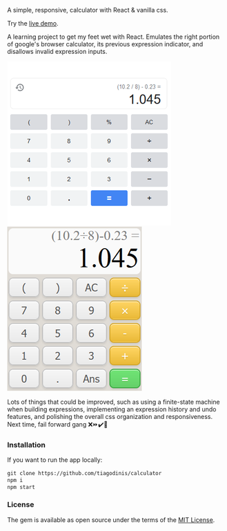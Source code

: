 A simple, responsive, calculator with React & vanilla css.

Try the [live demo](https://pocketcalculator.netlify.app/).

A learning project to get my feet wet with React. Emulates the right portion of google's browser calculator, its previous expression indicator, and disallows invalid expression inputs.

![google_calculator](docs/images/google_calculator.png) ![repo_calculator](docs/images/repo_calculator.png)

Lots of things that could be improved, such as using a finite-state machine when building expressions, implementing an expression history and undo features, and polishing the overall css organization and responsiveness. Next time, fail forward gang ❌⏩✔️💪

### Installation
If you want to run the app locally:

    git clone https://github.com/tiagodinis/calculator
    npm i
    npm start

### License
The gem is available as open source under the terms of the [MIT License](https://opensource.org/licenses/MIT).
